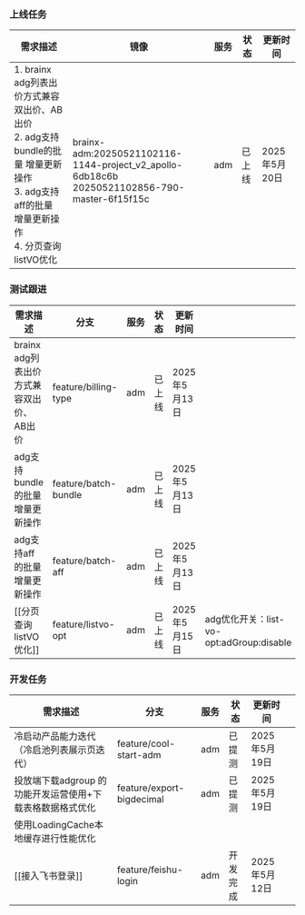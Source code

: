 ### 上线任务

| 需求描述                                                                                                  | 镜像                                                                                                  | 服务  | 状态  | 更新时间       |
| ----------------------------------------------------------------------------------------------------- | --------------------------------------------------------------------------------------------------- | --- | --- | ---------- |
| 1. brainx adg列表出价方式兼容双出价、AB出价<br>2. adg支持bundle的批量 增量更新操作<br>3. adg支持aff的批量 增量更新操作<br>4. 分页查询listVO优化 | <br>brainx-adm:20250521102116-1144-project_v2_apollo-6db18c6b<br>20250521102856-790-master-6f15f15c | adm | 已上线 | 2025年5月20日 |


### 测试跟进
| 需求描述                       | 分支                   | 服务  | 状态  | 更新时间       |                                     |
| -------------------------- | -------------------- | --- | --- | ---------- | ----------------------------------- |
| brainx adg列表出价方式兼容双出价、AB出价 | feature/billing-type | adm | 已上线 | 2025年5月13日 |                                     |
| adg支持bundle的批量 增量更新操作      | feature/batch-bundle | adm | 已上线 | 2025年5月13日 |                                     |
| adg支持aff的批量 增量更新操作         | feature/batch-aff    | adm | 已上线 | 2025年5月13日 |                                     |
| [[分页查询listVO优化]]           | feature/listvo-opt   | adm | 已上线 | 2025年5月15日 | adg优化开关：list-vo-opt:adGroup:disable |


### 开发任务
| 需求描述                              | 分支                        | 服务  | 状态   | 更新时间       |     |
| --------------------------------- | ------------------------- | --- | ---- | ---------- | --- |
| 冷启动产品能力迭代（冷启池列表展示页迭代）             | feature/cool-start-adm    | adm | 已提测  | 2025年5月19日 |     |
| 投放端下载adgroup 的功能开发运营使用+下载表格数据格式优化 | feature/export-bigdecimal | adm | 已提测  | 2025年5月19日 |     |
| 使用LoadingCache本地缓存进行性能优化          |                           |     |      |            |     |
| [[接入飞书登录]]                        | feature/feishu-login      | adm | 开发完成 | 2025年5月12日 |     |

